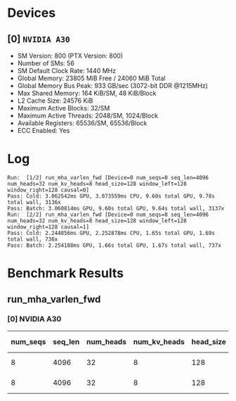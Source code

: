 # Devices

## [0] `NVIDIA A30`
* SM Version: 800 (PTX Version: 800)
* Number of SMs: 56
* SM Default Clock Rate: 1440 MHz
* Global Memory: 23805 MiB Free / 24060 MiB Total
* Global Memory Bus Peak: 933 GB/sec (3072-bit DDR @1215MHz)
* Max Shared Memory: 164 KiB/SM, 48 KiB/Block
* L2 Cache Size: 24576 KiB
* Maximum Active Blocks: 32/SM
* Maximum Active Threads: 2048/SM, 1024/Block
* Available Registers: 65536/SM, 65536/Block
* ECC Enabled: Yes

# Log

```
Run:  [1/2] run_mha_varlen_fwd [Device=0 num_seqs=8 seq_len=4096 num_heads=32 num_kv_heads=8 head_size=128 window_left=128 window_right=128 causal=0]
Pass: Cold: 3.062542ms GPU, 3.073559ms CPU, 9.60s total GPU, 9.78s total wall, 3136x 
Pass: Batch: 3.060814ms GPU, 9.60s total GPU, 9.64s total wall, 3137x
Run:  [2/2] run_mha_varlen_fwd [Device=0 num_seqs=8 seq_len=4096 num_heads=32 num_kv_heads=8 head_size=128 window_left=128 window_right=128 causal=1]
Pass: Cold: 2.244856ms GPU, 2.252878ms CPU, 1.65s total GPU, 1.69s total wall, 736x 
Pass: Batch: 2.254188ms GPU, 1.66s total GPU, 1.67s total wall, 737x
```

# Benchmark Results

## run_mha_varlen_fwd

### [0] NVIDIA A30

| num_seqs | seq_len | num_heads | num_kv_heads | head_size | window_left | window_right | causal |  Q Tensor   |  K Tensor  |  V Tensor  |   Output    | Tokens |  Est. FLOPS   | Memory Usage | Samples | CPU Time | Noise | GPU Time | Noise | Elem/s  | GlobalMem BW | BWUtil | Samples | Batch GPU |
|----------|---------|-----------|--------------|-----------|-------------|--------------|--------|-------------|------------|------------|-------------|--------|---------------|--------------|---------|----------|-------|----------|-------|---------|--------------|--------|---------|-----------|
|        8 |    4096 |        32 |            8 |       128 |         128 |          128 |      0 | 256.000 MiB | 64.000 MiB | 64.000 MiB | 256.000 MiB |  32768 | 1099511627776 |          640 |   3136x | 3.074 ms | 5.54% | 3.063 ms | 3.12% | 10.700M | 219.128 GB/s | 23.48% |   3137x |  3.061 ms |
|        8 |    4096 |        32 |            8 |       128 |         128 |          128 |      1 | 256.000 MiB | 64.000 MiB | 64.000 MiB | 256.000 MiB |  32768 | 1099511627776 |          640 |    736x | 2.253 ms | 0.97% | 2.245 ms | 0.74% | 14.597M | 298.945 GB/s | 32.04% |    737x |  2.254 ms |
